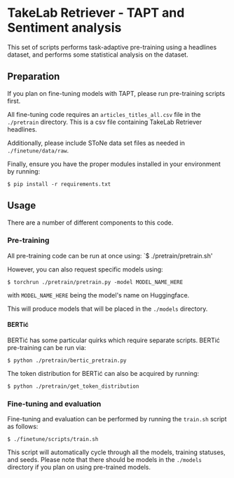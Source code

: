 # TakeLab Retriever - TAPT and Sentiment analysis

This set of scripts performs task-adaptive pre-training using a headlines dataset, and performs some statistical analysis on the dataset. 

## Preparation

If you plan on fine-tuning models with TAPT, please run pre-training scripts first.

All fine-tuning code requires an `articles_titles_all.csv` file in the `./pretrain` directory. This is a csv file containing TakeLab Retriever headlines.

Additionally, please include SToNe data set files as needed in `./finetune/data/raw`.

Finally, ensure you have the proper modules installed in your environment by running:

`$ pip install -r requirements.txt`

## Usage

There are a number of different components to this code.

### Pre-training

All pre-training code can be run at once using:
`$ ./pretrain/pretrain.sh'

However, you can also request specific models using:

`$ torchrun ./pretrain/pretrain.py -model MODEL_NAME_HERE`

with `MODEL_NAME_HERE` being the model's name on Huggingface.

This will produce models that will be placed in the `./models` directory.

#### BERTić

BERTić has some particular quirks which require separate scripts. BERTić pre-training can be run via:

`$ python ./pretrain/bertic_pretrain.py`

The token distribution for BERTić can also be acquired by running:

`$ python ./pretrain/get_token_distribution`

### Fine-tuning and evaluation

Fine-tuning and evaluation can be performed by running the `train.sh` script as follows:

`$ ./finetune/scripts/train.sh`

This script will automatically cycle through all the models, training statuses, and seeds. Please note that there should be models in the `./models` directory if you plan on using pre-trained models.

